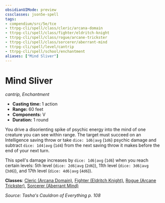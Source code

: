 ```yaml
---
obsidianUIMode: preview
cssclasses: json5e-spell
tags:
- compendium/src/5e/tce
- ttrpg-cli/spell/class/cleric/arcana-domain
- ttrpg-cli/spell/class/fighter/eldritch-knight
- ttrpg-cli/spell/class/rogue/arcane-trickster
- ttrpg-cli/spell/class/sorcerer/aberrant-mind
- ttrpg-cli/spell/level/cantrip
- ttrpg-cli/spell/school/enchantment
aliases: ["Mind Sliver"]
---
```

# Mind Sliver
*cantrip, Enchantment*  

- **Casting time:** 1 action
- **Range:** 60 feet
- **Components:** V
- **Duration:** 1 round

You drive a disorienting spike of psychic energy into the mind of one creature you can see within range. The target must succeed on an Intelligence saving throw or take `dice: 1d6|avg` (`1d6`) psychic damage and subtract `dice: 1d4|avg` (`1d4`) from the next saving throw it makes before the end of your next turn.

This spell's damage increases by `dice: 1d6|avg` (`1d6`) when you reach certain levels: 5th level (`dice: 2d6|avg` (`2d6`)), 11th level (`dice: 3d6|avg` (`3d6`)), and 17th level (`dice: 4d6|avg` (`4d6`)).

**Classes**: [Cleric (Arcana Domain)](compendium/classes/cleric-arcana-domain-scag.md), [Fighter (Eldritch Knight)](compendium/classes/fighter-eldritch-knight.md), [Rogue (Arcane Trickster)](compendium/classes/rogue-arcane-trickster.md), [Sorcerer (Aberrant Mind)](compendium/classes/sorcerer-aberrant-mind-tce.md)

*Source: Tasha's Cauldron of Everything p. 108*